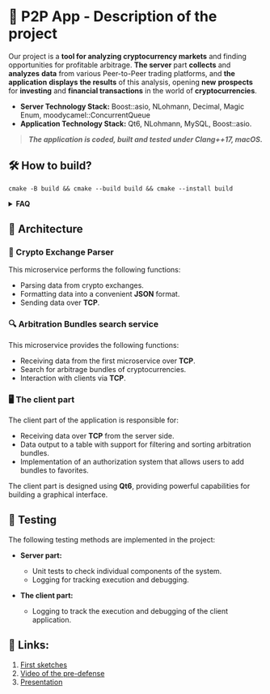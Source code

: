 # 🚀 P2P App - Description of the project

Our project is a **tool for analyzing cryptocurrency markets** and finding opportunities for profitable arbitrage. **The server** part **collects** and **analyzes** **data** from various Peer-to-Peer trading platforms, and **the application** **displays** **the results** of this analysis, opening **new** **prospects** for **investing** and **financial transactions** in the world of **cryptocurrencies**.

* **Server Technology Stack:** Boost::asio, NLohmann, Decimal, Magic Enum, moodycamel::ConcurrentQueue
* **Application Technology Stack:** Qt6, NLohmann, MySQL, Boost::asio.


> ***The application is coded, built and tested under Clang++17, macOS.***

## 🛠️ How to build?

``` shell
cmake -B build && cmake --build build && cmake --install build
```

<details>
<summary><b>FAQ</b></summary>

The parser may not find the requests library:

```bash
pip install requests
```

The parser may not find the Boost::asio:

```cmake

find_package(Boost 1.65 REQUIRED COMPONENTS system)
target_link_libraries(markets_scraper PRIVATE Boost::system)
```
to cmake exchange_scraper. 

</details>

## 🧩 Architecture

### 🔄 Crypto Exchange Parser

This microservice performs the following functions:

- Parsing data from crypto exchanges.
- Formatting data into a convenient **JSON** format.
- Sending data over **TCP**.

### 🔍 Arbitration Bundles search service

This microservice provides the following functions:

- Receiving data from the first microservice over **TCP**.
- Search for arbitrage bundles of cryptocurrencies.
- Interaction with clients via **TCP**.

### 🖥️ The client part

The client part of the application is responsible for:

- Receiving data over **TCP** from the server side.
- Data output to a table with support for filtering and sorting arbitration bundles.
- Implementation of an authorization system that allows users to add bundles to favorites.

The client part is designed using **Qt6**, providing powerful capabilities for building a graphical interface.

## 🧪 Testing
The following testing methods are implemented in the project:

* **Server part:**

  - Unit tests to check individual components of the system.
  - Logging for tracking execution and debugging.

* **The client part:**

  - Logging to track the execution and debugging of the client application.


## 📅 Links:
1. [First sketches](https://arc.net/e/482FD89B-F6DA-4F38-9423-1BED0E5B8C8F )
2. [Video of the pre-defense](https://youtu.be/aajr6Wu4m8k )
3. [Presentation](https://docs.google.com/presentation/d/1NrUOuDGumqUUWVuxRqMIdVQsbHfAztYD_oqa6h2195s/edit#slide=id.g2c944cb5879_4_62)